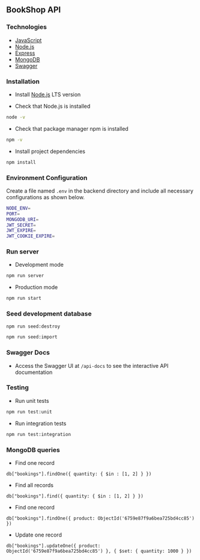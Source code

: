 ## BookShop API

### Technologies

- [JavaScript](https://developer.mozilla.org/en-US/docs/Web/JavaScript)
- [Node.js](https://nodejs.org/en/)
- [Express](https://expressjs.com/)
- [MongoDB](https://www.mongodb.com/)
- [Swagger](https://swagger.io/)

### Installation

- Install [Node.js](https://nodejs.org/en/) LTS version

- Check that Node.js is installed

```bash
node -v
```

- Check that package manager npm is installed

```bash
npm -v
```

- Install project dependencies

```bash
npm install
```

### Environment Configuration

Create a file named `.env` in the backend directory and include all necessary configurations as shown below.

```bash
NODE_ENV=
PORT=
MONGODB_URI=
JWT_SECRET=
JWT_EXPIRE=
JWT_COOKIE_EXPIRE=
```

### Run server

- Development mode

```bash
npm run server
```

- Production mode

```bash
npm run start
```

### Seed development database

```bash
npm run seed:destroy
```

```bash
npm run seed:import
```

### Swagger Docs

- Access the Swagger UI at `/api-docs` to see the interactive API documentation

### Testing

- Run unit tests

```bash
npm run test:unit
```

- Run integration tests

```bash
npm run test:integration
```

### MongoDB queries

- Find one record

```mongodb
db["bookings"].findOne({ quantity: { $in : [1, 2] } })
```

- Find all records

```mongodb
db["bookings"].find({ quantity: { $in : [1, 2] } })
```

- Find one record

```mongodb
db["bookings"].findOne({ product: ObjectId('6759e87f9a6bea725bd4cc85') })
```

- Update one record

```mongodb
db["bookings"].updateOne({ product: ObjectId('6759e87f9a6bea725bd4cc85') }, { $set: { quantity: 1000 } })
```
